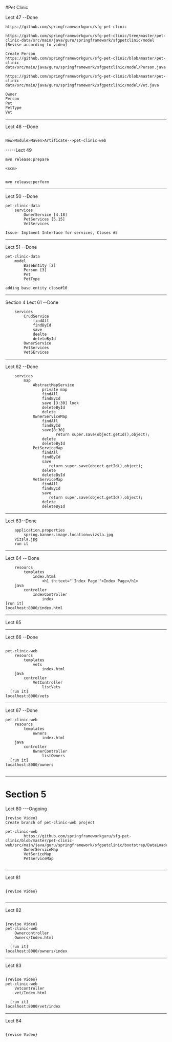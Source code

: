 #Pet Clinic


Lect 47 --Done
``` 
https://github.com/springframeworkguru/sfg-pet-clinic

https://github.com/springframeworkguru/sfg-pet-clinic/tree/master/pet-clinic-data/src/main/java/guru/springframework/sfgpetclinic/model
[Revise according to video]

Create Person
https://github.com/springframeworkguru/sfg-pet-clinic/blob/master/pet-clinic-data/src/main/java/guru/springframework/sfgpetclinic/model/Person.java

https://github.com/springframeworkguru/sfg-pet-clinic/blob/master/pet-clinic-data/src/main/java/guru/springframework/sfgpetclinic/model/Vet.java

Owner
Person
Pet
PetType
Vet
``` 
--------

Lect 48  --Done
```  New>Module>Maven>Next>Artificate-->pet-clinic-data >finish

New>Module>Maven>Artificate-->pet-clinic-web
``` 

-----Lect 49
``` 
mvn release:prepare

<scm>
    
    
mvn release:perform
``` 
---------

Lect 50 --Done
``` 
pet-clinic-data
    services
        OwnerService [4.18]
        PetServices [5.15]
        VetServices

Issue- Implment Interface for services, Closes #5
``` 
-----------

Lect 51  --Done
``` 
pet-clinic-data
    model
        BaseEntity [2]
        Person [3]
        Pet
        PetType
        
adding base entity close#10        
``` 
-------
Section 4
Lect 61  --Done

```  pet-clinic-data
    services
        CrudService
            findAll
            findById
            save
            deelte
            deleteById
        OwnerService
        PetServices
        VetSErvices
```         
        
---------------------
Lect 62 --Done

```  pet-clinic-data
    services
        map
            AbstractMapService
                private map
                findAll
                findById
                save [3:30] look
                deleteById
                delete
            OwnerServiceMap
                findAll
                findById
                save[8:30]
                      return super.save(object.getId(),object);
                delete
                deleteById
            PetServiceMap
                findAll
                findById
                save
                   return super.save(object.getId(),object);
                delete
                deleteById
            VetServiceMap
                findAll
                findById
                save
                   return super.save(object.getId(),object);
                delete
                deleteById
  ```               
-----------
Lect 63--Done

``` pet-clinic-web
    application.properties
        spring.banner.image.location=vizsla.jpg
    vizsla.jpg
    run it
```     
-------

Lect 64 -- Done
``` pet-clinic-web
    resourcs
        templates
            index.html
                <h1 th:text="'Index Page'">Index Page</h1>
    java
        controller
            IndexController
                index
[run it]
localhost:8080/index.html
```

-----------

Lect 65 

--------
Lect 66  --Done
```

pet-clinic-web
    resourcs
        templates
            vets
                index.html
    java
        controller
            VetController
                listVets
  [run it]
localhost:8080/vets
```
------------
Lect 67 --Done
```
pet-clinic-web
    resourcs
        templates
            owners
                index.html
    java
        controller
            OwnerController
                listOwners
  [run it]
localhost:8080/owners
              
```              
---------      
# Section 5

Lect 80  ---Ongoing

```
{revise Video}
Create branch of pet-clinic-web project

pet-clinic-web
        https://github.com/springframeworkguru/sfg-pet-clinic/blob/master/pet-clinic-web/src/main/java/guru/springframework/sfgpetclinic/bootstrap/DataLoader.java
        OwnerServiceMap
        VetSericeMap
        PetServiceMap
        
```
--------------

Lect 81 
```

{revise Video}


```
--------------

Lect 82 
```

{revise Video}
pet-clinic-web
    Ownercontroller
    Owners/Index.html

  [run it]
localhost:8080/owners/index
```
--------------

Lect 83 
```

{revise Video}
pet-clinic-web
    Vetcontroller
    vet/Index.html

  [run it]
localhost:8080/vet/index

```
--------------

Lect 84 
```

{revise Video}



        